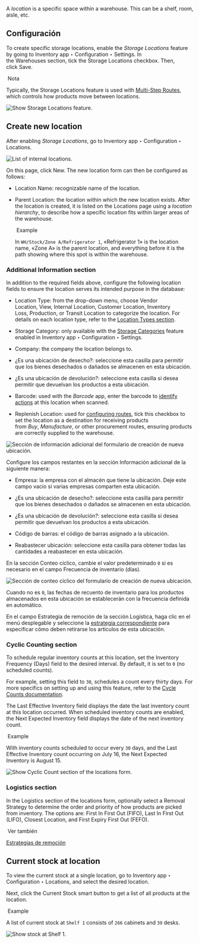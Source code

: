 A _location_ is a specific space within a warehouse. This can be a shelf, room, aisle, etc.

## Configuración[](https://www.odoo.com/documentation/17.0/es/applications/inventory_and_mrp/inventory/warehouses_storage/inventory_management/use_locations.html#configuration "Enlazar permanentemente con este título")

To create specific storage locations, enable the _Storage Locations_ feature by going to Inventory app ‣ Configuration ‣ Settings. In the Warehouses section, tick the Storage Locations checkbox. Then, click Save.

 Nota

Typically, the Storage Locations feature is used with [Multi-Step Routes](https://www.odoo.com/documentation/17.0/es/applications/inventory_and_mrp/inventory/warehouses_storage/inventory_management/use_routes.html), which controls how products move between locations.

![Show Storage Locations feature.](https://www.odoo.com/documentation/17.0/es/_images/enable-location.png)

## Create new location[](https://www.odoo.com/documentation/17.0/es/applications/inventory_and_mrp/inventory/warehouses_storage/inventory_management/use_locations.html#create-new-location "Enlazar permanentemente con este título")

After enabling _Storage Locations_, go to Inventory app ‣ Configuration ‣ Locations.

![List of internal locations.](https://www.odoo.com/documentation/17.0/es/_images/locations2.png)

On this page, click New. The new location form can then be configured as follows:

- Location Name: recognizable name of the location.
    
- Parent Location: the location within which the new location exists. After the location is created, it is listed on the Locations page using a _location hierarchy_, to describe how a specific location fits within larger areas of the warehouse.
    
     Example
    
    In `WH/Stock/Zone A/Refrigerator 1`, «Refrigerator 1» is the location name, «Zone A» is the parent location, and everything before it is the path showing where this spot is within the warehouse.
    

### Additional Information section[](https://www.odoo.com/documentation/17.0/es/applications/inventory_and_mrp/inventory/warehouses_storage/inventory_management/use_locations.html#additional-information-section "Enlazar permanentemente con este título")

In addition to the required fields above, configure the following location fields to ensure the location serves its intended purpose in the database:

- Location Type: from the drop-down menu, choose Vendor Location, View, Internal Location, Customer Location, Inventory Loss, Production, or Transit Location to categorize the location. For details on each location type, refer to the [Location Types section](https://www.odoo.com/documentation/17.0/es/applications/inventory_and_mrp/inventory/warehouses_storage/inventory_management.html#inventory-warehouses-storage-location-type).
    
- Storage Category: only available with the [Storage Categories](https://www.odoo.com/documentation/17.0/es/applications/inventory_and_mrp/inventory/warehouses_storage/advanced_operations_warehouse/putaway.html#inventory-warehouses-storage-storage-category) feature enabled in Inventory app ‣ Configuration ‣ Settings.
    
- Company: the company the location belongs to.
    
- ¿Es una ubicación de desecho?: seleccione esta casilla para permitir que los bienes desechados o dañados se almacenen en esta ubicación.
    
- ¿Es una ubicación de devolución?: seleccione esta casilla si desea permitir que devuelvan los productos a esta ubicación.
    
- Barcode: used with the _Barcode_ app, enter the barcode to [identify actions](https://www.odoo.com/documentation/17.0/es/applications/inventory_and_mrp/barcode/setup/software.html#barcode-setup-location) at this location when scanned.
    
- Replenish Location: used for [configuring routes](https://www.odoo.com/documentation/17.0/es/applications/inventory_and_mrp/inventory/warehouses_storage/inventory_management/use_routes.html), tick this checkbox to set the location as a destination for receiving products from _Buy_, _Manufacture_, or other procurement routes, ensuring products are correctly supplied to the warehouse.
    

![Sección de información adicional del formulario de creación de nueva ubicación.](https://www.odoo.com/documentation/17.0/es/_images/new-location.png)

Configure los campos restantes en la sección Información adicional de la siguiente manera:

- Empresa: la empresa con el almacén que tiene la ubicación. Deje este campo vacío si varias empresas comparten esta ubicación.
    
- ¿Es una ubicación de desecho?: seleccione esta casilla para permitir que los bienes desechados o dañados se almacenen en esta ubicación.
    
- ¿Es una ubicación de devolución?: seleccione esta casilla si desea permitir que devuelvan los productos a esta ubicación.
    
- Código de barras: el código de barras asignado a la ubicación.
    
- Reabastecer ubicación: seleccione esta casilla para obtener todas las cantidades a reabastecer en esta ubicación.
    

En la sección Conteo cíclico, cambie el valor predeterminado `0` si es necesario en el campo Frecuencia de inventario (días).

![Sección de conteo cíclico del formulario de creación de nueva ubicación.](https://www.odoo.com/documentation/17.0/es/_images/use-locations-cyclic-counting.png)

Cuando no es `0`, las fechas de recuento de inventario para los productos almacenados en esta ubicación se establecerán con la frecuencia definida en automático.

En el campo Estrategia de remoción de la sección Logística, haga clic en el menú desplegable y seleccione la [estrategia correspondiente](https://www.odoo.com/documentation/17.0/es/applications/inventory_and_mrp/inventory/warehouses_storage/removal_strategies.html) para especificar cómo deben retirarse los artículos de esta ubicación.

### Cyclic Counting section[](https://www.odoo.com/documentation/17.0/es/applications/inventory_and_mrp/inventory/warehouses_storage/inventory_management/use_locations.html#cyclic-counting-section "Enlazar permanentemente con este título")

To schedule regular inventory counts at this location, set the Inventory Frequency (Days) field to the desired interval. By default, it is set to `0` (no scheduled counts).

For example, setting this field to `30`, schedules a count every thirty days. For more specifics on setting up and using this feature, refer to the [Cycle Counts documentation](https://www.odoo.com/documentation/17.0/es/applications/inventory_and_mrp/inventory/warehouses_storage/inventory_management/cycle_counts.html).

The Last Effective Inventory field displays the date the last inventory count at this location occurred. When scheduled inventory counts are enabled, the Next Expected Inventory field displays the date of the next inventory count.

 Example

With inventory counts scheduled to occur every `30` days, and the Last Effective Inventory count occurring on July 16, the Next Expected Inventory is August 15.

![Show Cyclic Count section of the locations form.](https://www.odoo.com/documentation/17.0/es/_images/scheduled-count.png)

### Logistics section[](https://www.odoo.com/documentation/17.0/es/applications/inventory_and_mrp/inventory/warehouses_storage/inventory_management/use_locations.html#logistics-section "Enlazar permanentemente con este título")

In the Logistics section of the locations form, optionally select a Removal Strategy to determine the order and priority of how products are picked from inventory. The options are: First In First Out (FIFO), Last In First Out (LIFO), Closest Location, and First Expiry First Out (FEFO).

 Ver también

[Estrategias de remoción](https://www.odoo.com/documentation/17.0/es/applications/inventory_and_mrp/inventory/warehouses_storage/removal_strategies.html)

## Current stock at location[](https://www.odoo.com/documentation/17.0/es/applications/inventory_and_mrp/inventory/warehouses_storage/inventory_management/use_locations.html#current-stock-at-location "Enlazar permanentemente con este título")

To view the current stock at a single location, go to Inventory app ‣ Configuration ‣ Locations, and select the desired location.

Next, click the Current Stock smart button to get a list of all products at the location.

 Example

A list of current stock at `Shelf 1` consists of `266` cabinets and `39` desks.

![Show stock at Shelf 1.](https://www.odoo.com/documentation/17.0/es/_images/current-stock.png)